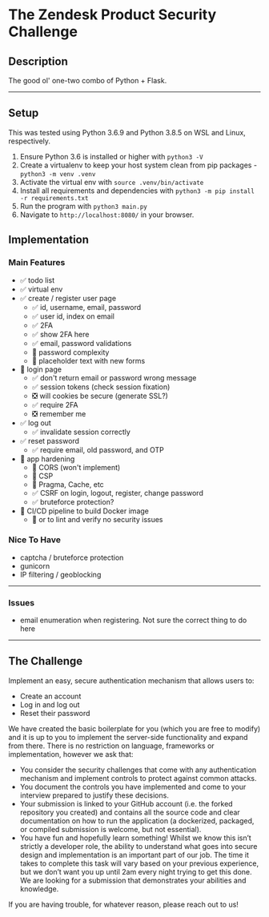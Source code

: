 # The Zendesk Product Security Challenge

## Description
The good ol' one-two combo of Python + Flask.
<hr>

## Setup

This was tested using Python 3.6.9 and Python 3.8.5 on WSL and Linux, respectively.

1. Ensure Python 3.6 is installed or higher with `python3 -V`
2. Create a virtualenv to keep your host system clean from pip packages - `python3 -m venv .venv`
3. Activate the virtual env with `source .venv/bin/activate`
4. Install all requirements and dependencies with `python3 -m pip install -r requirements.txt`
5. Run the program with `python3 main.py`
6. Navigate to `http://localhost:8080/` in your browser.

## Implementation

### Main Features
* :white_check_mark: todo list
* :white_check_mark: virtual env
* :white_check_mark: create / register user page  
    * :white_check_mark: id, username, email, password
    * :white_check_mark: user id, index on email
    * :white_check_mark: 2FA
    * :white_check_mark: show 2FA here
    * :white_check_mark: email, password validations
    * :white_square_button: password complexity
    * :white_square_button: placeholder text with new forms
* :white_square_button: login page
    * :white_check_mark: don't return email or password wrong message
    * :white_check_mark: session tokens (check session fixation)
    * :negative_squared_cross_mark: will cookies be secure (generate SSL?)
    * :white_check_mark: require 2FA
    * :negative_squared_cross_mark: remember me
* :white_check_mark: log out
    * :white_check_mark: invalidate session correctly
* :white_check_mark: reset password
    * :white_check_mark: require email, old password, and OTP
* :white_square_button: app hardening
    * :white_square_button: CORS (won't implement)
    * :white_square_button: CSP
    * :white_square_button: Pragma, Cache, etc
    * :white_check_mark: CSRF on login, logout, register, change password
    * :white_check_mark: bruteforce protection?
* :white_square_button: CI/CD pipeline to build Docker image
    * :white_square_button: or to lint and verify no security issues


### Nice To Have  
*  captcha / bruteforce protection
* gunicorn
* IP filtering / geoblocking
<hr>

### Issues 
* email enumeration when registering. Not sure the correct thing to do here

<hr>

## The Challenge

Implement an easy, secure authentication mechanism that allows users to:
- Create an account
- Log in and log out
- Reset their password

We have created the basic boilerplate for you (which you are free to modify) and it is up to you to implement the server-side functionality and expand from there. There is no restriction on language, frameworks or implementation, however we ask that: 
- You consider the security challenges that come with any authentication mechanism and implement controls to protect against common attacks.
- You document the controls you have implemented and come to your interview prepared to justify these decisions.
- Your submission is linked to your GitHub account (i.e. the forked repository you created) and contains all the source code and clear documentation on how to run the application (a dockerized, packaged, or compiled submission is welcome, but not essential). 
- You have fun and hopefully learn something! Whilst we know this isn’t strictly a developer role, the ability to understand what goes into secure design and implementation is an important part of our job. The time it takes to complete this task will vary based on your previous experience, but we don’t want you up until 2am every night trying to get this done. We are looking for a submission that demonstrates your abilities and knowledge.
 
If you are having trouble, for whatever reason, please reach out to us! 

